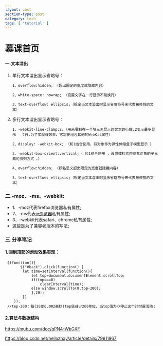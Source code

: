 ```yaml
---
layout: post
section-type: post
category: tech
tags: [ 'tutorial' ]
---
```


# 慕课首页

#### 一.文本溢出

1. 单行文本溢出显示省略号：

   ```
   1、overflow:hidden; （超出限定的宽度就隐藏内容）
   
   2、white-space: nowrap; （设置文字在一行显示不能换行）
   
   3、text-overflow: ellipsis;（规定当文本溢出时显示省略符号来代表被修剪的文本）
   ```

2. 多行文本溢出显示省略号：

   ```
   1、-webkit-line-clamp:2;（用来限制在一个块元素显示的文本的行数,2表示最多显示	2行.为了实现该效果，它需要组合其他的WebKit属性）
   
   2、display: -webkit-box; （和1结合使用，将对象作为弹性伸缩盒子模型显示 ）
   
   3、-webkit-box-orient:vertical;（ 和1结合使用 ，设置或检索伸缩盒对象的子元素的排列方式 。）
   
   4、overflow:hidden; （顾名思义超出限定的宽度就隐藏内容）
   
   5、text-overflow: ellipsis;（规定当文本溢出时显示省略符号来代表被修剪的文本）
   
   ```

### 二.-moz、-ms、-webkit:

- 1、-moz代表firefox浏览器私有属性;
- 2、-ms代表[ie浏览器](https://www.baidu.com/s?wd=ie浏览器&tn=SE_PcZhidaonwhc_ngpagmjz&rsv_dl=gh_pc_zhidao)私有属性;
- 3、-webkit代表safari、chrome私有属性;
- 这些是为了兼容老版本的写法;

### 三.分享笔记

#### 1.回到顶部的滑动效果实现：

```
 $(function(){
       $("#back").click(function() {
        let time=setInterval(function(){
            let top=document.documentElement.scrollTop;
            if(top===0)
                clearInterval(time);
            else window.scrollTo(0,top-200);
            },20);
        })             
    });
 //top-200：每(20即0.002毫秒)top值减少200单位，当top值为０停止这个计时器活动；
```

#### 2.算法与数据结构

https://mubu.com/doc/qPN4-WbGXF

https://blog.csdn.net/hellozhxy/article/details/79911867